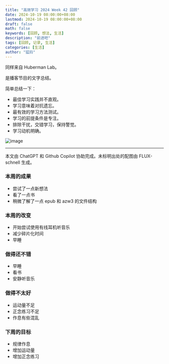 ```yaml
---
title: "高效学习 2024 Week 42 回顾"
date: 2024-10-19 08:00:00+08:00
lastmod: 2024-10-19 08:00:00+08:00
draft: false
math: false
keywords: [回顾, 想法, 生活]
description: "前进吧"
tags: [回顾, 记录, 生活]
categories: [生活]
author: "猛犸"
---
```

同样来自 Huberman Lab。

是播客节目的文字总结。

简单总结一下：

- 最佳学习实践并不直观。
- 学习意味着对抗遗忘。
- 最有效的学习方法测试。
- 学习的前提条件是专注。
- 排除干扰，交错学习，保持警觉。
- 学习动机明确。

![image](https://1-1256632535.cos.ap-beijing.myqcloud.com/img/image.jpeg)

---

本文由 ChatGPT 和 Github Copilot 协助完成。未标明出处的配图由 FLUX-schnell 生成。

### 本周的成果

- 尝试了一点新想法
- 看了一点书
- 稍微了解了一点 epub 和 azw3 的文件结构

### 本周的改变

- 开始尝试使用有线耳机听音乐
- 减少碎片化时间
- 早睡

### 做得还不错

- 早睡
- 看书
- 安静听音乐

### 做得不太好

- 运动量不足
- 正念练习不足
- 作息有些混乱

### 下周的目标

- 规律作息
- 增加运动量
- 增加正念练习
